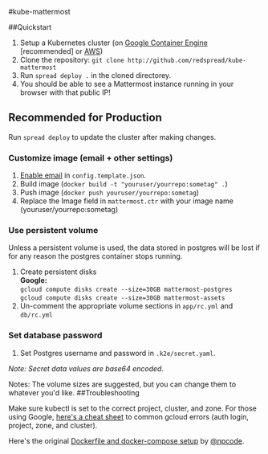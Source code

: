 #kube-mattermost

##Quickstart

1. Setup a Kubernetes cluster (on <a href="https://blog.redspread.com/2016/02/04/google-container-engine-quickstart/">Google Container Engine</a> [recommended] or <a href="https://coreos.com/kubernetes/docs/latest/kubernetes-on-aws.html#kube-aws-quickstart">AWS</a>)
2. Clone the repository: `git clone http://github.com/redspread/kube-mattermost`
3. Run `spread deploy .` in the cloned directorey.
4. You should be able to see a Mattermost instance running in your browser with that public IP!


## Recommended for Production
Run `spread deploy` to update the cluster after making changes.

### Customize image (email + other settings)
1. <a href="http://docs.mattermost.com/install/smtp-email-setup.html">Enable email</a> in `config.template.json`.
1. Build image (`docker build -t "youruser/yourrepo:sometag" .`)
1. Push image (`docker push youruser/yourrepo:sometag`)
1. Replace the Image field in `mattermost.ctr` with your image name (youruser/yourrepo:sometag)

### Use persistent volume
Unless a persistent volume is used, the data stored in postgres will be lost if for any reason the postgres container stops running. 

1. Create persistent disks  
**Google:**  
`gcloud compute disks create --size=30GB mattermost-postgres`  
`gcloud compute disks create --size=30GB mattermost-assets`  
1. Un-comment the appropriate volume sections in `app/rc.yml` and `db/rc.yml`

### Set database password
1. Set Postgres username and password in `.k2e/secret.yaml`. 

*Note: Secret  data values are base64 encoded.*

 

Notes: The volume sizes are suggested, but you can change them to whatever you'd like.
##Troubleshooting

Make sure kubectl is set to the correct project, cluster, and zone. For those using Google, <a href="https://blog.redspread.com/2016/01/10/gcloud-cheat-sheet/">here's a cheat sheet</a> to common gcloud errors (auth login, project, zone, and cluster).

Here's the original <a href="https://github.com/npcode/mattermost-docker">Dockerfile and docker-compose setup</a> by <a href="http://github.com/npcode">@npcode</a>.